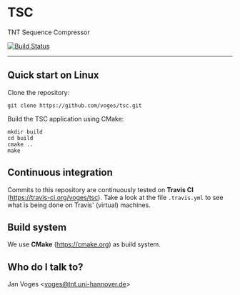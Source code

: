 # TSC

TNT Sequence Compressor

[![Build Status](https://travis-ci.org/voges/tsc.svg?branch=master)](https://travis-ci.org/voges/tsc)

---

## Quick start on Linux

Clone the repository:

    git clone https://github.com/voges/tsc.git

Build the TSC application using CMake:

    mkdir build
    cd build
    cmake ..
    make

## Continuous integration

Commits to this repository are continuously tested on **Travis CI** (https://travis-ci.org/voges/tsc). Take a look at the file ``.travis.yml`` to see what is being done on Travis' (virtual) machines.

## Build system

We use **CMake** (https://cmake.org) as build system.

## Who do I talk to?

Jan Voges <[voges@tnt.uni-hannover.de](mailto:voges@tnt.uni-hannover.de)>
